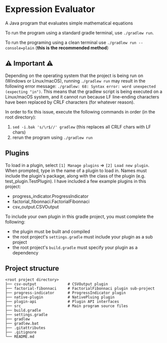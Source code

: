 # Expression Evaluator
A Java program that evaluates simple mathematical equations

To run the program using a standard gradle terminal, use `./gradlew run`.

To run the programing using a clean terminal use `./gradlew run --console=plain` (**this is the recommended method**)

## ⚠ Important ⚠
Depending on the operating system that the project is being run on (Windows or Linux/macOS), running `./gradlew run` may result in the following error message: `./gradlew: 68: Syntax error: word unexpected (expecting "in")`. This means that the gradlew script is being executed on a Linux/macOS system, and it cannot run because LF line-ending characters have been replaced by CRLF characters (for whatever reason).

In order to fix this issue, execute the following commands in order (in the root directory):
1. `sed -i.bak 's/\r$//' gradlew` (this replaces all CRLF chars with LF chars)
2. rerun the program using `./gradlew run`

## Plugins
To load in a plugin, select `[1] Manage plugins` => `[2] Load new plugin`. When prompted, type in the name of a plugin to load in. Names must include the plugin's package, along with the class of the plugin (e.g. test_plugin.TestPlugin). I have included a few example plugins in this project:
- progress_indicator.ProgressIndicator 
- factorial_fibonnaci.FactorialFibonnaci
- csv_output.CSVOutput

To include your own plugin in this gradle project, you must complete the following:
- the plugin must be built and compiled
- the root project's `settings.gradle` must include your plugin as a sub project
- the root project's `build.gradle` must specify your plugin as a dependency

## Project structure
```
<root project directory>
├── csv-output              # CSVOutput plugin
├── factorial-fibonnaci     # FactorialFibonnaci plugin sub-project
├── progress-indicator      # ProgressIndicator plugin
├── native-plugin           # NativePluing plugin
├── plugin-api              # Plugin API interfaces
├── src                     # Main program source files
├── build.gradle
├── settings.gradle
├── gradlew
├── gradlew.bat
├── .gitattributes
├── .gitignore
└── README.md
```
